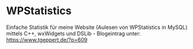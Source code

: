 # WPStatistics
Einfache Statistik für meine Website (Aulesen von WPStatistics in MySQL) mittels C++, wxWidgets und DSLib - Blogeintrag unter: https://www.tgeppert.de/?p=609
